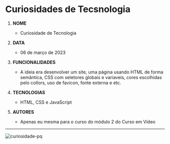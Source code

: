 # Curiosidades de Tecsnologia

1. **NOME** 
   - Curiosidade de Tecnologia

1. **DATA** 
   - 06 de março de 2023

1. **FUNCIONALIDADES** 
   -  A ideia era desenvolver um site, uma página usando HTML de forma semântica, CSS com seletores globais e variaveis, cores escolhidas pelo collors,  uso de favicon, fonte externa e etc. 

1. **TECNOLOGIAS** 
   - HTML, CSS e JavaScript

1. **AUTORES** 
   - Apenas eu mesma para o curso do módulo 2 do Curso em Vídeo
   
---

![curiosidade-pq](https://user-images.githubusercontent.com/110750885/229004475-e3d7812b-b7fd-49c3-83ba-daddb43f73e0.png)

